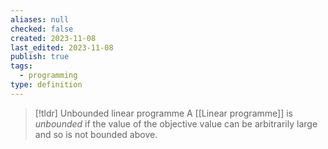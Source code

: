 ```yaml
---
aliases: null
checked: false
created: 2023-11-08
last_edited: 2023-11-08
publish: true
tags:
  - programming
type: definition
---
```

>[!tldr] Unbounded linear programme
>A [[Linear programme]] is *unbounded* if the value of the objective value can be arbitrarily large and so is not bounded above.

